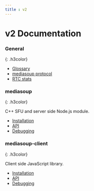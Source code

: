 ```yaml
---
title : v2
---
```



# v2 Documentation

### General
{: .h3color}

* [Glossary](/documentation/v2/glossary/)
* [mediasoup protocol](/documentation/v2/mediasoup-protocol/)
* [RTC stats](/documentation/v2/rtc-stats/)

### mediasoup
{: .h3color}

C++ SFU and server side Node.js module.

* [Installation](/documentation/v2/mediasoup/installation/)
* [API](/documentation/v2/mediasoup/api/)
* [Debugging](/documentation/v2/mediasoup/debugging/)

### mediasoup-client
{: .h3color}

Client side JavaScript library.

* [Installation](/documentation/v2/mediasoup-client/installation/)
* [API](/documentation/v2/mediasoup-client/api/)
* [Debugging](/documentation/v2/mediasoup-client/debugging/)
